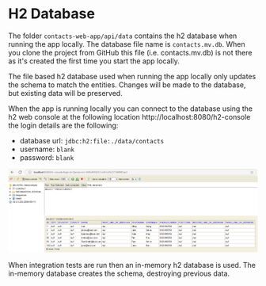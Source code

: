 # H2 Database
The folder `contacts-web-app/api/data` contains the h2 database when running the app locally. The database file name is `contacts.mv.db`. When you clone the project from GitHub this file (i.e. contacts.mv.db) is not there as it's created the first time you start the app locally.

The file based h2 database used when running the app locally only updates the schema to match the entities. Changes will be made to the database, but existing data will be preserved.

When the app is running locally you can connect to the database using the h2 web console at the following location http://localhost:8080/h2-console the login details are the following:
- database url: `jdbc:h2:file:./data/contacts` 
- username: `blank`
- password: `blank`

![VS Code reopen the project in container popup](../../doc/images/h2_web_console.png)

When integration tests are run then an in-memory h2 database is used. The in-memory database creates the schema, destroying previous data.

